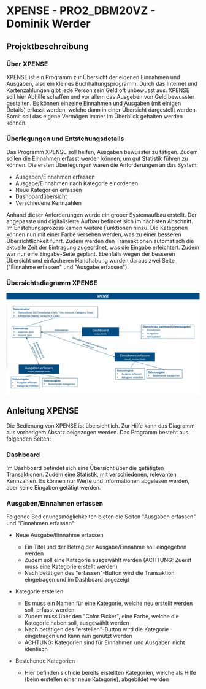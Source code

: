 # XPENSE - PRO2_DBM20VZ - Dominik Werder

## Projektbeschreibung
### Über XPENSE
XPENSE ist ein Programm zur Übersicht der eigenen Einnahmen und Ausgaben, also ein kleines Buchhaltungsprogramm.
Durch das Internet und Kartenzahlungen gibt jede Person sein Geld oft unbewusst aus. XPENSE soll hier Abhilfe schaffen und vor allem das Ausgeben von Geld bewusster gestalten. Es können einzelne Einnahmen und Ausgaben (mit einigen Details) erfasst werden, welche dann in einer Übersicht dargestellt werden. Somit soll das eigene Vermögen immer im Überblick gehalten werden können.
 

### Überlegungen und Entstehungsdetails
Das Programm XPENSE soll helfen, Ausgaben bewusster zu tätigen. Zudem sollen die Einnahmen erfasst werden können, um gut Statistik führen zu können. Die ersten Überlegungen waren die Anforderungen an das System:
* Ausgaben/Einnahmen erfassen
* Ausgabe/Einnahmen nach Kategorie einordenen
* Neue Kategorien erfassen
* Dashboardübersicht
* Verschiedene Kennzahlen

Anhand dieser Anforderungen wurde ein grober Systemaufbau erstellt. Der angepasste und digitalisierte Aufbau befindet sich im nächsten Abschnitt. Im Enstehungsprozess kamen weitere Funktionen hinzu. Die Kategorien können nun mit einer Farbe versehen werden, was zu einer besseren Übersichtlichkeit führt. Zudem werden den Transaktionen automatisch die aktuelle Zeit der Eintragung zugeordnet, was die Eingabe erleichtert. Zudem war nur eine Eingabe-Seite geplant. Ebenfalls wegen der besseren Übersicht und einfacheren Handhabung wurden daraus zwei Seite ("Einnahme erfassen" und "Ausgabe erfassen"). 

### Übersichtsdiagramm XPENSE
![](images/XPENSE_Diagram.jpg)

## Anleitung XPENSE
Die Bedienung von XPENSE ist übersichtlich. Zur Hilfe kann das Diagramm aus vorherigem Absatz beigezogen werden.
Das Programm besteht aus folgenden Seiten:

### Dashboard
Im Dashboard befindet sich eine Übersicht über die getätigten Transaktionen. Zudem eine Statistik, mit verschiedenen, relevanten Kennzahlen. Es können nur Werte und Informationen abgelesen werden, aber keine Eingaben getätigt werden.

### Ausgaben/Einnahmen erfassen
Folgende Bedienungsmöglichkeiten bieten die Seiten "Ausgaben erfassen" und "Einnahmen erfassen":
* Neue Ausgabe/Einnahme erfassen
  * Ein Titel und der Betrag der Ausgabe/Einnahme soll eingegeben werden
  * Zudem soll eine Kategorie ausgewählt werden (ACHTUNG: Zuerst muss eine Kategorie erstellt werden)
  * Nach betätigen des "erfassen"-Button wird die Transaktion eingetragen und im Dashboard angezeigt

* Kategorie erstellen
  * Es muss ein Namen für eine Kategorie, welche neu erstellt werden soll, erfasst werden
  * Zudem muss über den "Color Picker", eine Farbe, welche die Kategorie haben soll, ausgewählt werden
  * Nach betätigen des "erstellen"-Button wird die Kategorie eingetragen und kann nun genutzt werden
  * ACHTUNG: Kategorien sind für Einnahmen und Ausgaben nicht identisch

* Bestehende Kategorien
  * Hier befinden sich die bereits erstellten Kategorien, welche als Hilfe (beim erstellen einer neue Kategorie), abgebildet werden